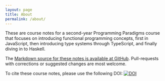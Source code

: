 ```yaml
---
layout: page
title: About
permalink: /about/
---
```


These are course notes for a second-year Programming Paradigms course that focuses on introducing functional programming concepts, first in JavaScript, then introducing type systems through TypeScript, and finally diving in to Haskell.

The [Markdown source for these notes is available at GitHub](https://github.com/tgdwyer/tgdwyer.github.io).  Pull-requests with corrections or suggested changes are most welcome.

To cite these course notes, please use the following DOI:
[![DOI](https://zenodo.org/badge/DOI/10.5281/zenodo.5226211.svg)](https://doi.org/10.5281/zenodo.5226211)
